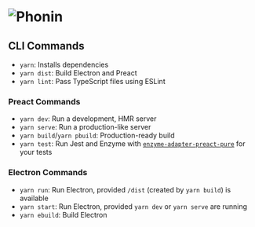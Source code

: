 # ![Phonin](https://phonin.github.io/Branding/icons/phonin.svg)

## CLI Commands

- `yarn`: Installs dependencies
- `yarn dist`: Build Electron and Preact
- `yarn lint`: Pass TypeScript files using ESLint

### Preact Commands

- `yarn dev`: Run a development, HMR server
- `yarn serve`: Run a production-like server
- `yarn build`/`yarn pbuild`: Production-ready build
- `yarn test`: Run Jest and Enzyme with
  [`enzyme-adapter-preact-pure`](https://github.com/preactjs/enzyme-adapter-preact-pure) for
  your tests

### Electron Commands

- `yarn run`: Run Electron, provided `/dist` (created by `yarn build`) is available
- `yarn start`: Run Electron, provided `yarn dev` or `yarn serve` are running
- `yarn ebuild`: Build Electron
